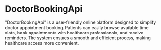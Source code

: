 # DoctorBookingApi
"DoctorBookingApi" is a user-friendly online platform designed to simplify doctor appointment booking. Patients can easily browse available time slots, book appointments with healthcare professionals, and receive reminders. The system ensures a smooth and efficient process, making healthcare access more convenient.
